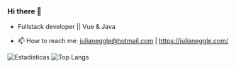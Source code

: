 ### Hi there 👋

- Fullstack developer || Vue & Java

- 📫 How to reach me: julianeggle@hotmail.com  |  https://julianeggle.com/

<!--
**jotaulian/jotaulian** is a ✨ _special_ ✨ repository because its `README.md` (this file) appears on your GitHub profile.

Here are some ideas to get you started:

- 🔭 I’m currently working on ...
- 🌱 I’m currently learning ...
- 👯 I’m looking to collaborate on ...
- 🤔 I’m looking for help with ...
- 💬 Ask me about ...
- 📫 How to reach me: ...
- 😄 Pronouns: ...
- ⚡ Fun fact: ...
-->
![Estadisticas](https://github-readme-stats.vercel.app/api?username=jotaulian&show_icons=true&theme=dark)
![Top Langs](https://github-readme-stats.vercel.app/api/top-langs/?username=jotaulian&layout=compact&theme=dark)
